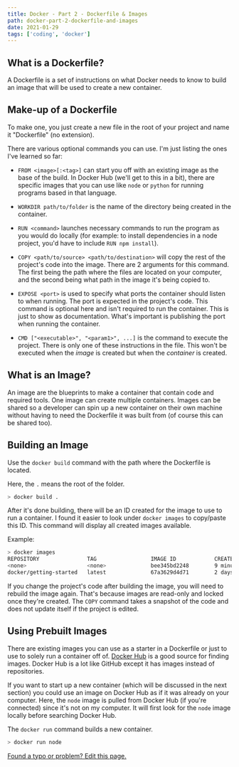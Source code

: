 ```yaml
---
title: Docker - Part 2 - Dockerfile & Images
path: docker-part-2-dockerfile-and-images
date: 2021-01-29
tags: ['coding', 'docker']
---
```


## What is a Dockerfile?

A Dockerfile is a set of instructions on what Docker needs to know to build an image that will be used to create a new container.

## Make-up of a Dockerfile

To make one, you just create a new file in the root of your project and name it "Dockerfile" (no extension).

There are various optional commands you can use. I'm just listing the ones I've learned so far:

- `FROM <image>[:<tag>]` can start you off with an existing image as the base of the build. In Docker Hub (we'll get to this in a bit), there are specific images that you can use like `node` or `python` for running programs based in that language.

- `WORKDIR path/to/folder` is the name of the directory being created in the container.

- `RUN <command>` launches necessary commands to run the program as you would do locally (for example: to install dependencies in a node project, you'd have to include `RUN npm install`).

- `COPY <path/to/source> <path/to/destination>` will copy the rest of the project's code into the image. There are 2 arguments for this command. The first being the path where the files are located on your computer, and the second being what path in the image it's being copied to.

- `EXPOSE <port>` is used to specify what ports the container should listen to when running. The port is expected in the project's code. This command is optional here and isn't required to run the container. This is just to show as documentation. What's important is publishing the port when running the container.

- `CMD ["<executable>", "<param1>", ...]` is the command to execute the project. There is only one of these instructions in the file. This won't be executed when the _image_ is created but when the _container_ is created.

## What is an Image?

An image are the blueprints to make a container that contain code and required tools. One image can create multiple containers. Images can be shared so a developer can spin up a new container on their own machine without having to need the Dockerfile it was built from (of course this can be shared too).

## Building an Image

Use the `docker build` command with the path where the Dockerfile is located.

Here, the `.` means the root of the folder.

```bash
> docker build .
```

After it's done building, there will be an ID created for the image to use to run a container. I found it easier to look under `docker images` to copy/paste this ID. This command will display all created images available.

Example:

```bash
> docker images
REPOSITORY               TAG                 IMAGE ID            CREATED             SIZE
<none>                   <none>              bee345bd2248        9 minutes ago       946MB
docker/getting-started   latest              67a3629d4d71        2 days ago          27.2MB
```

If you change the project's code after building the image, you will need to rebuild the image again. That's because images are read-only and locked once they're created. The `COPY` command takes a snapshot of the code and does not update itself if the project is edited.

## Using Prebuilt Images

There are existing images you can use as a starter in a Dockerfile or just to use to solely run a container off of. [Docker Hub](https://hub.docker.com/) is a good source for finding images. Docker Hub is a lot like GitHub except it has images instead of repositories.

If you want to start up a new container (which will be discussed in the next section) you could use an image on Docker Hub as if it was already on your computer. Here, the `node` image is pulled from Docker Hub (if you're connected) since it's not on my computer. It will first look for the `node` image locally before searching Docker Hub.

The `docker run` command builds a new container.

```bash
> docker run node
```

[Found a typo or problem? Edit this page.](https://github.com/Dana94/website/blob/master/blog/2021-01-29-docker-part-2-dockerfile-and-images.md)
